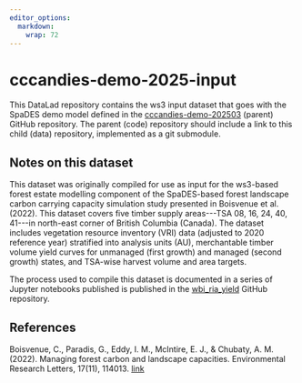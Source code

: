 ```yaml
---
editor_options: 
  markdown: 
    wrap: 72
---
```


# cccandies-demo-2025-input

This DataLad repository contains the ws3 input dataset that goes with the
SpaDES demo model defined in the
[cccandies-demo-202503](https://github.com/UBC-FRESH/cccandies-demo-202503)
(parent) GitHub repository. The parent (code) repository should include
a link to this child (data) repository, implemented as a git submodule.

## Notes on this dataset

This dataset was originally compiled for use as input for the ws3-based forest
estate modelling component of the SpaDES-based forest landscape carbon carrying
capacity simulation study presented in Boisvenue et al. (2022). This
dataset covers five timber supply areas---TSA 08, 16, 24, 40, 41---in
north-east corner of British Columbia (Canada). The dataset includes
vegetation resource inventory (VRI) data (adjusted to 2020 reference
year) stratified into analysis units (AU), merchantable timber volume
yield curves for unmanaged (first growth) and managed (second growth)
states, and TSA-wise harvest volume and area targets.

The process used to compile this dataset is documented in a series of Jupyter
notebooks published is published in
the [wbi_ria_yield](https://github.com/UBC-FRESH/wbi_ria_yield) GitHub
repository.

## References

Boisvenue, C., Paradis, G., Eddy, I. M., McIntire, E. J., & Chubaty, A.
M. (2022). Managing forest carbon and landscape capacities.
Environmental Research Letters, 17(11), 114013.
[link](https://iopscience.iop.org/article/10.1088/1748-9326/ac9919/pdf)
